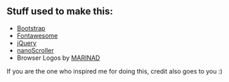 
## Stuff used to make this:

 * [Bootstrap](http://getbootstrap.com/)
 * [Fontawesome](https://fortawesome.github.io/Font-Awesome/)
 * [jQuery](https://jquery.com/) 
 * [nanoScroller](https://github.com/jamesflorentino/nanoScrollerJS) 
 * Browser Logos by [MARINAD](http://marinad.com.ar/free-flat-browser-logotypes/)

If you are the one who inspired me for doing this, credit also goes to you :)
